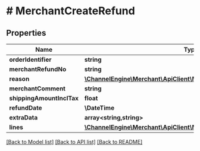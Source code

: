 # # MerchantCreateRefund

## Properties

Name | Type | Description | Notes
------------ | ------------- | ------------- | -------------
**orderIdentifier** | **string** |  | [optional]
**merchantRefundNo** | **string** |  | [optional]
**reason** | [**\ChannelEngine\Merchant\ApiClient\Model\RefundReason**](RefundReason.md) |  | [optional]
**merchantComment** | **string** |  | [optional]
**shippingAmountInclTax** | **float** |  | [optional]
**refundDate** | **\DateTime** |  | [optional]
**extraData** | **array<string,string>** |  | [optional]
**lines** | [**\ChannelEngine\Merchant\ApiClient\Model\MerchantCreateRefundLine[]**](MerchantCreateRefundLine.md) |  | [optional]

[[Back to Model list]](../../README.md#models) [[Back to API list]](../../README.md#endpoints) [[Back to README]](../../README.md)
